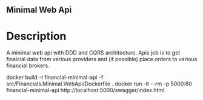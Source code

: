 ## Minimal Web Api 

# Description
A minimal web api with DDD and CQRS architecture. Apis job is to get finaicial data from various providers and (if possible) place orders to various financial brokers.

docker build -t financial-minimal-api  -f src/Financials.Minimal.WebApi/Dockerfile .
docker run -it --rm -p 5000:80 financial-minimal-api
http://localhost:5000/swagger/index.html